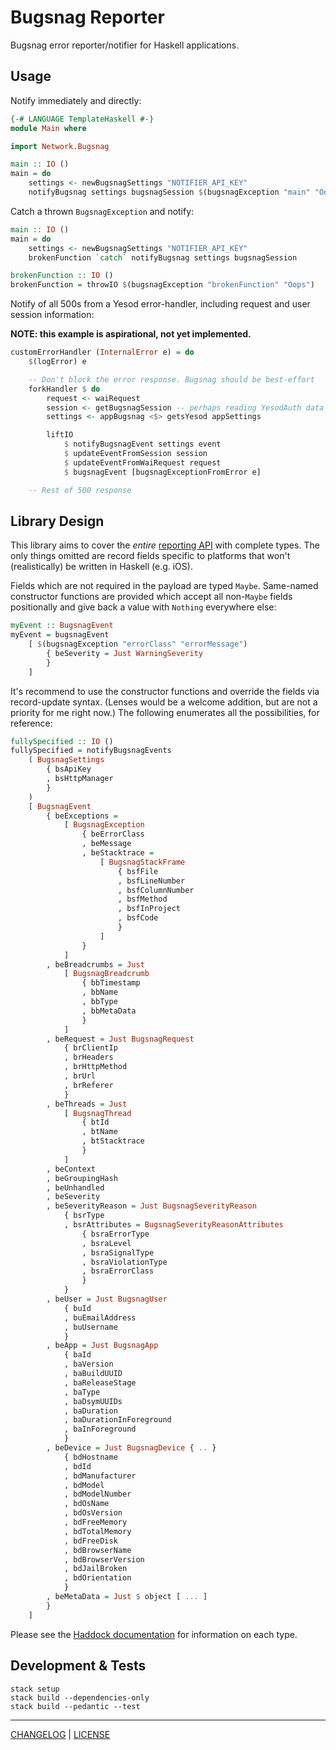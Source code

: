# Bugsnag Reporter

Bugsnag error reporter/notifier for Haskell applications.

## Usage

Notify immediately and directly:

```hs
{-# LANGUAGE TemplateHaskell #-}
module Main where

import Network.Bugsnag

main :: IO ()
main = do
    settings <- newBugsnagSettings "NOTIFIER_API_KEY"
    notifyBugsnag settings bugsnagSession $(bugsnagException "main" "Oops")
```

Catch a thrown `BugsnagException` and notify:

```hs
main :: IO ()
main = do
    settings <- newBugsnagSettings "NOTIFIER_API_KEY"
    brokenFunction `catch` notifyBugsnag settings bugsnagSession

brokenFunction :: IO ()
brokenFunction = throwIO $(bugsnagException "brokenFunction" "Oops")
```

Notify of all 500s from a Yesod error-handler, including request and user
session information:

**NOTE: this example is aspirational, not yet implemented.**

```hs
customErrorHandler (InternalError e) = do
    $(logError) e

    -- Don't block the error response. Bugsnag should be best-effort
    forkHandler $ do
        request <- waiRequest
        session <- getBugsnagSession -- perhaps reading YesodAuth data
        settings <- appBugsnag <$> getsYesod appSettings

        liftIO
            $ notifyBugsnagEvent settings event
            $ updateEventFromSession session
            $ updateEventFromWaiRequest request
            $ bugsnagEvent [bugsnagExceptionFromError e]

    -- Rest of 500 response
```

## Library Design

This library aims to cover the _entire_ [reporting API][api-docs] with complete
types. The only things omitted are record fields specific to platforms that
won't (realistically) be written in Haskell (e.g. iOS).

[api-docs]: https://bugsnagerrorreportingapi.docs.apiary.io/#reference/0/notify/send-error-reports

Fields which are not required in the payload are typed `Maybe`. Same-named
constructor functions are provided which accept all non-`Maybe` fields
positionally and give back a value with `Nothing` everywhere else:

```hs
myEvent :: BugsnagEvent
myEvent = bugsnagEvent
    [ $(bugsnagException "errorClass" "errorMessage")
        { beSeverity = Just WarningSeverity
        }
    ]
```

It's recommend to use the constructor functions and override the fields via
record-update syntax. (Lenses would be a welcome addition, but are not a
priority for me right now.) The following enumerates all the possibilities, for
reference:

```hs
fullySpecified :: IO ()
fullySpecified = notifyBugsnagEvents
    ( BugsnagSettings
        { bsApiKey
        , bsHttpManager
        }
    )
    [ BugsnagEvent
        { beExceptions =
            [ BugsnagException
                { beErrorClass
                , beMessage
                , beStacktrace =
                    [ BugsnagStackFrame
                        { bsfFile
                        , bsfLineNumber
                        , bsfColumnNumber
                        , bsfMethod
                        , bsfInProject
                        , bsfCode
                        }
                    ]
                }
            ]
        , beBreadcrumbs = Just
            [ BugsnagBreadcrumb
                { bbTimestamp
                , bbName
                , bbType
                , bbMetaData
                }
            ]
        , beRequest = Just BugsnagRequest
            { brClientIp
            , brHeaders
            , brHttpMethod
            , brUrl
            , brReferer
            }
        , beThreads = Just
            [ BugsnagThread
                { btId
                , btName
                , btStacktrace
                }
            ]
        , beContext
        , beGroupingHash
        , beUnhandled
        , beSeverity
        , beSeverityReason = Just BugsnagSeverityReason
            { bsrType
            , bsrAttributes = BugsnagSeverityReasonAttributes
                { bsraErrorType
                , bsraLevel
                , bsraSignalType
                , bsraViolationType
                , bsraErrorClass
                }
            }
        , beUser = Just BugsnagUser
            { buId
            , buEmailAddress
            , buUsername
            }
        , beApp = Just BugsnagApp
            { baId
            , baVersion
            , baBuildUUID
            , baReleaseStage
            , baType
            , baDsymUUIDs
            , baDuration
            , baDurationInForeground
            , baInForeground
            }
        , beDevice = Just BugsnagDevice { .. }
            { bdHostname
            , bdId
            , bdManufacturer
            , bdModel
            , bdModelNumber
            , bdOsName
            , bdOsVersion
            , bdFreeMemory
            , bdTotalMemory
            , bdFreeDisk
            , bdBrowserName
            , bdBrowserVersion
            , bdJailBroken
            , bdOrientation
            }
        , beMetaData = Just $ object [ ... ]
        }
    ]
```

Please see the [Haddock documentation](#todo) for information on each type.

## Development & Tests

```console
stack setup
stack build --dependencies-only
stack build --pedantic --test
```

---

[CHANGELOG](./CHANGELOG.md) | [LICENSE](./LICENSE)
